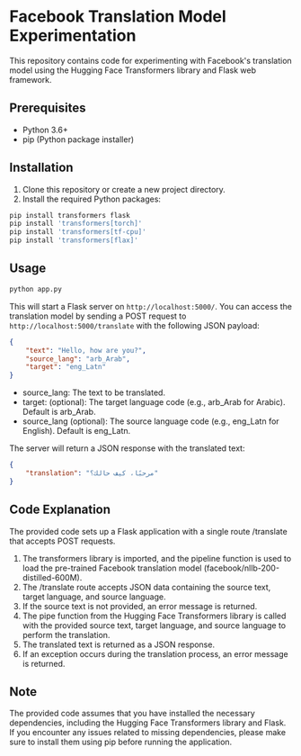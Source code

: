 # Facebook Translation Model Experimentation

This repository contains code for experimenting with Facebook's translation model using the Hugging Face Transformers library and Flask web framework.

## Prerequisites

- Python 3.6+
- pip (Python package installer)

## Installation

1. Clone this repository or create a new project directory.
2. Install the required Python packages:

```bash
pip install transformers flask
pip install 'transformers[torch]'
pip install 'transformers[tf-cpu]'
pip install 'transformers[flax]'
```

## Usage

```bash
python app.py
```

This will start a Flask server on `http://localhost:5000/`. You can access the translation model by sending a POST request to `http://localhost:5000/translate` with the following JSON payload:

```json
{
    "text": "Hello, how are you?",
    "source_lang": "arb_Arab",
    "target": "eng_Latn"
}
```

- source_lang: The text to be translated.
- target: (optional): The target language code (e.g., arb_Arab for Arabic). Default is arb_Arab.
- source_lang (optional): The source language code (e.g., eng_Latn for English). Default is eng_Latn.

The server will return a JSON response with the translated text:

```json
{
    "translation": "مرحبًا، كيف حالك؟"
}
```

## Code Explanation

The provided code sets up a Flask application with a single route /translate that accepts POST requests.

1. The transformers library is imported, and the pipeline function is used to load the pre-trained Facebook translation model (facebook/nllb-200-distilled-600M).
2. The /translate route accepts JSON data containing the source text, target language, and source language.
3. If the source text is not provided, an error message is returned.
4. The pipe function from the Hugging Face Transformers library is called with the provided source text, target language, and source language to perform the translation.
5. The translated text is returned as a JSON response.
6. If an exception occurs during the translation process, an error message is returned.

## Note
The provided code assumes that you have installed the necessary dependencies, including the Hugging Face Transformers library and Flask. If you encounter any issues related to missing dependencies, please make sure to install them using pip before running the application.
